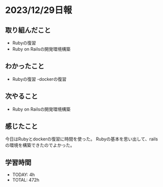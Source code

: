 # 2023/12/29日報
## 取り組んだこと
- Rubyの復習
- Ruby on Railsの開発環境構築

## わかったこと
- Rubyの復習
-dockerの復習

## 次やること
- Ruby on Railsの開発環境構築

## 感じたこと
今日はRubyとdockerの復習に時間を使った。
Rubyの基本を思い出して、railsの環境を構築できたのでよかった。

## 学習時間
- TODAY: 4h
- TOTAL: 472h

